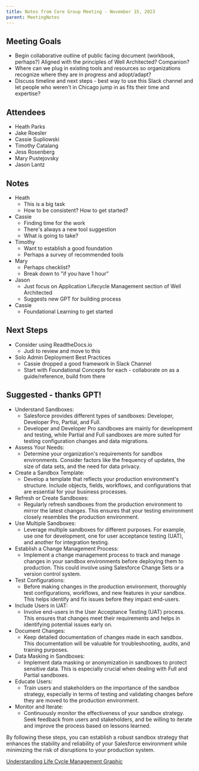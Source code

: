 ```yaml
---
title: Notes from Core Group Meeting - November 15, 2023
parent: MeetingNotes
---
```


## Meeting Goals
- Begin collaborative outline of public facing document (workbook, perhaps?) Aligned with the principles of Well Architected? Companion?
- Where can we plug in existing tools and resources so organizations recognize where they are in progress and adopt/adapt?
- Discuss timeline and next steps - best way to use this Slack channel and let people who weren't in Chicago jump in as fits their time and expertise?

## Attendees
- Heath Parks
- Jake Roesler
- Cassie Supliowski
- Timothy Catalang
- Jess Rosenberg
- Mary Pustejovsky
- Jason Lantz

## Notes
- Heath
    - This is a big task
    - How to be consistent? How to get started?
- Cassie
    - Finding time for the work
    - There's always a new tool suggestion
    - What is going to take?
- Timothy
    - Want to establish a good foundation
    - Perhaps a survey of recommended tools
- Mary
    - Perhaps checklist?
    - Break down to "if you have 1 hour"
- Jason
    - Just focus on Application Lifecycle Management section of Well Architected
    - Suggests new GPT for building process
- Cassie
    - Foundational Learning to get started


## Next Steps
- Consider using ReadtheDocs.io
    - Judi to review and move to this
- Solo Admin Deployment Best Practices
    - Cassie dropped a good framework in Slack Channel
    - Start with Foundational Concepts for each - collaborate on as a guide/reference, build from there

## Suggested - thanks GPT!
- Understand Sandboxes:
    - Salesforce provides different types of sandboxes: Developer, Developer Pro, Partial, and Full.
    - Developer and Developer Pro sandboxes are mainly for development and testing, while Partial and Full sandboxes are more suited for testing configuration changes and data migrations.
- Assess Your Needs:
    - Determine your organization's requirements for sandbox environments. Consider factors like the frequency of updates, the size of data sets, and the need for data privacy.
- Create a Sandbox Template:
    - Develop a template that reflects your production environment's structure. Include objects, fields, workflows, and configurations that are essential for your business processes.
- Refresh or Create Sandboxes:
    - Regularly refresh sandboxes from the production environment to mirror the latest changes. This ensures that your testing environment closely resembles the production environment.
- Use Multiple Sandboxes:
    - Leverage multiple sandboxes for different purposes. For example, use one for development, one for user acceptance testing (UAT), and another for integration testing.
- Establish a Change Management Process:
    - Implement a change management process to track and manage changes in your sandbox environments before deploying them to production. This could involve using Salesforce Change Sets or a version control system.
- Test Configurations:
    - Before making changes in the production environment, thoroughly test configurations, workflows, and new features in your sandbox. This helps identify and fix issues before they impact end-users.
- Include Users in UAT:
    - Involve end-users in the User Acceptance Testing (UAT) process. This ensures that changes meet their requirements and helps in identifying potential issues early on.
- Document Changes:
    - Keep detailed documentation of changes made in each sandbox. This documentation will be valuable for troubleshooting, audits, and training purposes.
- Data Masking in Sandboxes:
    - Implement data masking or anonymization in sandboxes to protect sensitive data. This is especially crucial when dealing with Full and Partial sandboxes.
- Educate Users:
    - Train users and stakeholders on the importance of the sandbox strategy, especially in terms of testing and validating changes before they are moved to the production environment.
- Monitor and Iterate:
    - Continuously monitor the effectiveness of your sandbox strategy. Seek feedback from users and stakeholders, and be willing to iterate and improve the process based on lessons learned.

By following these steps, you can establish a robust sandbox strategy that enhances the stability and reliability of your Salesforce environment while minimizing the risk of disruptions to your production system.

[Understanding Life Cycle Management Graphic](https://res.cloudinary.com/hy4kyit2a/f_auto,fl_lossy,q_70/learn/modules/application-lifecycle-and-development-models/understand-what-application-lifecycle-management-is/images/6b70c92cbc1e8fe7983312acc1413f9b_alm.png)